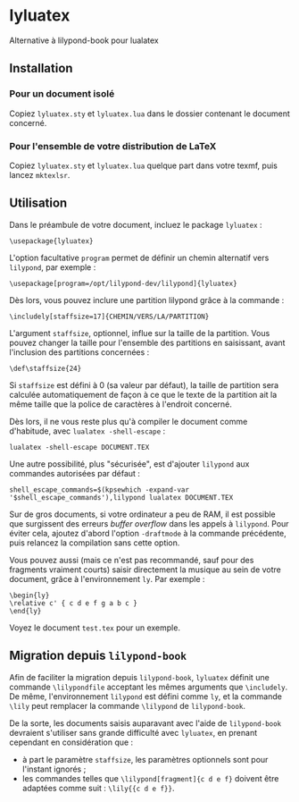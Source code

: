 # lyluatex
Alternative à lilypond-book pour lualatex


## Installation

### Pour un document isolé

Copiez `lyluatex.sty` et `lyluatex.lua` dans le dossier contenant le document concerné.

### Pour l'ensemble de votre distribution de LaTeX

Copiez `lyluatex.sty` et `lyluatex.lua` quelque part dans votre texmf, puis lancez `mktexlsr`.


## Utilisation

Dans le préambule de votre document, incluez le package `lyluatex` :

    \usepackage{lyluatex}

L'option facultative `program` permet de définir un chemin alternatif vers `lilypond`, par exemple :

    \usepackage[program=/opt/lilypond-dev/lilypond]{lyluatex}

Dès lors, vous pouvez inclure une partition lilypond grâce à la commande :

    \includely[staffsize=17]{CHEMIN/VERS/LA/PARTITION}

L'argument `staffsize`, optionnel, influe sur la taille de la partition. Vous pouvez changer la taille pour l'ensemble des partitions en saisissant, avant l'inclusion des partitions concernées :

    \def\staffsize{24}

Si `staffsize` est défini à 0 (sa valeur par défaut), la taille de partition sera calculée automatiquement de façon à ce que le texte de la partition ait la même taille que la police de caractères à l'endroit concerné.

Dès lors, il ne vous reste plus qu'à compiler le document comme d'habitude, avec `lualatex -shell-escape` :

    lualatex -shell-escape DOCUMENT.TEX

Une autre possibilité, plus "sécurisée", est d'ajouter `lilypond` aux commandes autorisées par défaut :

    shell_escape_commands=$(kpsewhich -expand-var '$shell_escape_commands'),lilypond lualatex DOCUMENT.TEX

Sur de gros documents, si votre ordinateur a peu de RAM, il est possible que surgissent des erreurs *buffer overflow* dans les appels à `lilypond`. Pour éviter cela, ajoutez d'abord l'option `-draftmode` à la commande précédente, puis relancez la compilation sans cette option.

Vous pouvez aussi (mais ce n'est pas recommandé, sauf pour des fragments vraiment courts) saisir directement la musique au sein de votre document, grâce à l'environnement `ly`. Par exemple :

    \begin{ly}
    \relative c' { c d e f g a b c }
    \end{ly}

Voyez le document `test.tex` pour un exemple.


## Migration depuis `lilypond-book`

Afin de faciliter la migration depuis `lilypond-book`, `lyluatex` définit une commande `\lilypondfile` acceptant les mêmes arguments que `\includely`. De même, l'environnement `lilypond` est défini comme `ly`, et la commande `\lily` peut remplacer la commande `\lilypond` de `lilypond-book`.

De la sorte, les documents saisis auparavant avec l'aide de `lilypond-book` devraient s'utiliser sans grande difficulté avec `lyluatex`, en prenant cependant en considération que :

- à part le paramètre `staffsize`, les paramètres optionnels sont pour l'instant ignorés ;
- les commandes telles que `\lilypond[fragment]{c d e f}` doivent être adaptées comme suit : `\lily{{c d e f}}`.
